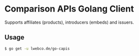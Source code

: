 # Comparison APIs Golang Client

Supports affiliates (products), introducers (embeds) and issuers.

## Usage

```bash
$ go get -u lwebco.de/go-capis
```
